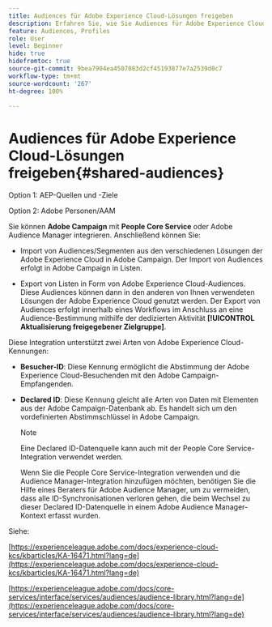 ```yaml
---
title: Audiences für Adobe Experience Cloud-Lösungen freigeben
description: Erfahren Sie, wie Sie Audiences für Adobe Experience Cloud-Lösungen freigeben können
feature: Audiences, Profiles
role: User
level: Beginner
hide: true
hidefromtoc: true
source-git-commit: 9bea7904ea4507083d2cf45193877e7a2539d0c7
workflow-type: tm+mt
source-wordcount: '267'
ht-degree: 100%

---
```


# Audiences für Adobe Experience Cloud-Lösungen freigeben{#shared-audiences}

Option 1: AEP-Quellen und -Ziele

Option 2: Adobe Personen/AAM

Sie können **Adobe Campaign** mit **People Core Service** oder Adobe Audience Manager integrieren. Anschließend können Sie:

* Import von Audiences/Segmenten aus den verschiedenen Lösungen der Adobe Experience Cloud in Adobe Campaign. Der Import von Audiences erfolgt in Adobe Campaign in Listen.

* Export von Listen in Form von Adobe Experience Cloud-Audiences. Diese Audiences können dann in den anderen von Ihnen verwendeten Lösungen der Adobe Experience Cloud genutzt werden. Der Export von Audiences erfolgt innerhalb eines Workflows im Anschluss an eine Audience-Bestimmung mithilfe der dedizierten Aktivität **[!UICONTROL Aktualisierung freigegebener Zielgruppe]**.

Diese Integration unterstützt zwei Arten von Adobe Experience Cloud-Kennungen:

* **Besucher-ID**: Diese Kennung ermöglicht die Abstimmung der Adobe Experience Cloud-Besuchenden mit den Adobe Campaign-Empfangenden.
* **Declared ID**: Diese Kennung gleicht alle Arten von Daten mit Elementen aus der Adobe Campaign-Datenbank ab. Es handelt sich um den vordefinierten Abstimmschlüssel in Adobe Campaign.

   >[!NOTE]
   >
   > Eine Declared ID-Datenquelle kann auch mit der People Core Service-Integration verwendet werden.
   >
   >Wenn Sie die People Core Service-Integration verwenden und die Audience Manager-Integration hinzufügen möchten, benötigen Sie die Hilfe eines Beraters für Adobe Audience Manager, um zu vermeiden, dass alle ID-Synchronisationen verloren gehen, die beim Wechsel zu dieser Declared ID-Datenquelle in einem Adobe Audience Manager-Kontext erfasst wurden.

Siehe:

[https://experienceleague.adobe.com/docs/experience-cloud-kcs/kbarticles/KA-16471.html?lang=de](https://experienceleague.adobe.com/docs/experience-cloud-kcs/kbarticles/KA-16471.html?lang=de)

[https://experienceleague.adobe.com/docs/core-services/interface/services/audiences/audience-library.html?lang=de](https://experienceleague.adobe.com/docs/core-services/interface/services/audiences/audience-library.html?lang=de)
